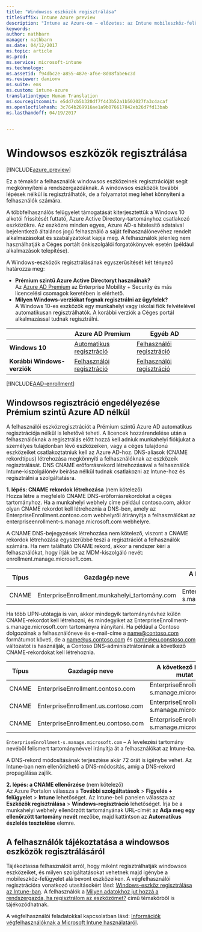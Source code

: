 ```yaml
---
title: "Windowsos eszközök regisztrálása"
titleSuffix: Intune Azure preview
description: "Intune az Azure-on – előzetes: az Intune mobileszköz-felügyelet (MDM) engedélyezése windowsos eszközökre."
keywords: 
author: nathbarn
manager: nathbarn
ms.date: 04/12/2017
ms.topic: article
ms.prod: 
ms.service: microsoft-intune
ms.technology: 
ms.assetid: f94dbc2e-a855-487e-af6e-8d08fabe6c3d
ms.reviewer: damionw
ms.suite: ems
ms.custom: intune-azure
translationtype: Human Translation
ms.sourcegitcommit: e5dd7cb5b320df7f443b52a1b502027fa3c4acaf
ms.openlocfilehash: 3c764b269916ae1a9b076617842eb26d7fd13bab
ms.lasthandoff: 04/19/2017


---
```


# <a name="enroll-windows-devices"></a>Windowsos eszközök regisztrálása

[!INCLUDE[azure_preview](../includes/azure_preview.md)]

Ez a témakör a felhasználók windowsos eszközeinek regisztrációját segít megkönnyíteni a rendszergazdáknak.  A windowsos eszközök további lépések nélkül is regisztrálhatók, de a folyamatot meg lehet könnyíteni a felhasználók számára.

A többfelhasználós felügyelet támogatását kiterjesztettük a Windows 10 alkotói frissítését futtató, Azure Active Directory-tartományhoz csatlakozó eszközökre. Az eszközre minden egyes, Azure AD-s hitelesítő adataival bejelentkező általános jogú felhasználó a saját felhasználónevéhez rendelt alkalmazásokat és szabályzatokat kapja meg. A felhasználók jelenleg nem használhatják a Céges portált önkiszolgálói forgatókönyvek esetén (például alkalmazások telepítése).

A Windows-eszközök regisztrálásának egyszerűsítését két tényező határozza meg:

- **Prémium szintű Azure Active Directoryt használnak?** <br>Az [Azure AD Premium](https://docs.microsoft.com/azure/active-directory/active-directory-get-started-premium) az Enterprise Mobility + Security és más licencelési csomagok keretében is elérhető.
- **Milyen Windows-verziókat fognak regisztrálni az ügyfelek?** <br>A Windows 10-es eszközök egy munkahelyi vagy iskolai fiók felvételével automatikusan regisztrálhatók. A korábbi verziók a Céges portál alkalmazással tudnak regisztrálni.

||**Azure AD Premium**|**Egyéb AD**|
|----------|---------------|---------------|  
|**Windows 10**|[Automatikus regisztráció](#enable-windows-10-automatic-enrollment) |[Felhasználói regisztráció](#enable-windows-enrollment-without-azure-ad-premium)|
|**Korábbi Windows-verziók**|[Felhasználói regisztráció](#enable-windows-enrollment-without-azure-ad-premium)|[Felhasználói regisztráció](#enable-windows-enrollment-without-azure-ad-premium)|

[!INCLUDE[AAD-enrollment](../includes/win10-automatic-enrollment-aad.md)]

## <a name="enable-windows-enrollment-without-azure-ad-premium"></a>Windowsos regisztráció engedélyezése Prémium szintű Azure AD nélkül
A felhasználói eszközregisztrációt a Prémium szintű Azure AD automatikus regisztrációja nélkül is lehetővé teheti. A licencek hozzárendelése után a felhasználóknak a regisztrálás előtt hozzá kell adniuk munkahelyi fiókjukat a személyes tulajdonban lévő eszközeiken, vagy a céges tulajdonú eszközeiket csatlakoztatniuk kell az Azure AD-hoz. DNS-aliasok (CNAME rekordtípus) létrehozása megkönnyíti a felhasználóknak az eszközeik regisztrálását. DNS CNAME erőforrásrekord létrehozásával a felhasználók Intune-kiszolgálónév beírása nélkül tudnak csatlakozni az Intune-hoz és regisztrálni a szolgáltatásra.

**1. lépés: CNAME rekordok létrehozása** (nem kötelező)<br>
Hozza létre a megfelelő CNAME DNS-erőforrásrekordokat a céges tartományhoz. Ha a munkahelyi webhely címe például contoso.com, akkor olyan CNAME rekordot kell létrehoznia a DNS-ben, amely az EnterpriseEnrollment.contoso.com webhelyről átirányítja a felhasználókat az enterpriseenrollment-s.manage.microsoft.com webhelyre.

A CNAME DNS-bejegyzések létrehozása nem kötelező, viszont a CNAME rekordok létrehozása egyszerűbbé teszi a regisztrációt a felhasználók számára. Ha nem található CNAME rekord, akkor a rendszer kéri a felhasználókat, hogy írják be az MDM-kiszolgáló nevét: enrollment.manage.microsoft.com.

|Típus|Gazdagép neve|A következő helyre mutat|Élettartam|  
|----------|---------------|---------------|---|
|CNAME|EnterpriseEnrollment.munkahelyi_tartomány.com|EnterpriseEnrollment-s.manage.microsoft.com| 1 óra|

Ha több UPN-utótagja is van, akkor mindegyik tartománynévhez külön CNAME-rekordot kell létrehozni, és mindegyiket az EnterpriseEnrollment-s.manage.microsoft.com tartományra irányítani. Ha például a Contoso dolgozóinak a felhasználóneve és e-mail-címe a name@contoso.com formátumot követi, de a name@us.contoso.com és name@eu.constoso.com változatot is használják, a Contoso DNS-adminisztrátorának a következő CNAME-rekordokat kell létrehoznia.

|Típus|Gazdagép neve|A következő helyre mutat|Élettartam|  
|----------|---------------|---------------|---|
|CNAME|EnterpriseEnrollment.contoso.com|EnterpriseEnrollment-s.manage.microsoft.com|1 óra|
|CNAME|EnterpriseEnrollment.us.contoso.com|EnterpriseEnrollment-s.manage.microsoft.com|1 óra|
|CNAME|EnterpriseEnrollment.eu.contoso.com|EnterpriseEnrollment-s.manage.microsoft.com| 1 óra|

`EnterpriseEnrollment-s.manage.microsoft.com` – A levelezési tartomány nevéből felismert tartománynévvel irányítja át a felhasználókat az Intune-ba.

A DNS-rekord módosításának terjesztése akár 72 órát is igénybe vehet. Az Intune-ban nem ellenőrizhető a DNS-módosítás, amíg a DNS-rekord propagálása zajlik.

**2. lépés: a CNAME ellenőrzése** (nem kötelező)<br>
Az Azure Portalon válassza a **További szolgáltatások** > **Figyelés + felügyelet** > **Intune** lehetőséget. Az Intune-beli panelen válassza az **Eszközök regisztrálása** >  **Windows-regisztráció** lehetőséget. Írja be a munkahelyi webhely ellenőrzött tartományának URL-címét az **Adja meg egy ellenőrzött tartomány nevét** mezőbe, majd kattintson az **Automatikus észlelés tesztelése** elemre.

## <a name="tell-users-how-to-enroll-windows-devices"></a>A felhasználók tájékoztatása a windowsos eszközök regisztrálásáról
Tájékoztassa felhasználóit arról, hogy miként regisztrálhatják windowsos eszközeiket, és milyen szolgáltatásokat vehetnek majd igénybe a mobileszköz-felügyelet alá bevont eszközeiken. A végfelhasználói regisztrációra vonatkozó utasításokért lásd: [Windows-eszköz regisztrálása az Intune-ban](https://docs.microsoft.com/intune/enduser/enroll-your-device-in-intune-windows). A felhasználók a [Milyen adatokhoz jut hozzá a rendszergazda, ha regisztrálom az eszközömet?](https://docs.microsoft.com/intune/enduser/what-can-your-it-administrator-see-when-you-enroll-your-device-in-intune-windows) című témakörből is tájékozódhatnak.

A végfelhasználói feladatokkal kapcsolatban lásd: [Információk végfelhasználóknak a Microsoft Intune használatáról](https://docs.microsoft.com/intune/deploy-use/how-to-educate-your-end-users-about-microsoft-intune).

